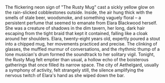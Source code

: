 The flickering neon sign of "The Rusty Mug" cast a sickly yellow glow on the rain-slicked cobblestones outside.  Inside, the air hung thick with the smells of stale beer, woodsmoke, and something vaguely floral – a persistent perfume that seemed to emanate from Elara Blackwood herself.  She was a creature of shadows in the dim tavern, her long, dark hair escaping from the tight braid that kept it contained, falling like a cloak around her shoulders.  Elara, twenty-eight years old, expertly poured a stout into a chipped mug, her movements practiced and precise.  The clinking of glasses, the muffled murmur of conversations, and the rhythmic thump of a lone musician's drum formed the soundtrack to her solitary vigil. Tonight, the Rusty Mug felt emptier than usual, a hollow echo of the boisterous gatherings that once filled its narrow space.  The city of Aethelgard, usually a symphony of activity, felt strangely still, the silence amplifying the nervous twitch of Elara's hand as she wiped down the bar.
